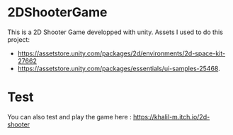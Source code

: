 # 2DShooterGame
This is a 2D Shooter Game developped with unity. 
Assets I used to do this project:
- https://assetstore.unity.com/packages/2d/environments/2d-space-kit-27662 
- https://assetstore.unity.com/packages/essentials/ui-samples-25468. 
# Test
You can also test and play the game here : https://khalil-m.itch.io/2d-shooter
